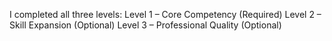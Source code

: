 I completed all three levels:
Level 1 – Core Competency (Required)
Level 2 – Skill Expansion (Optional)
Level 3 – Professional Quality (Optional)
